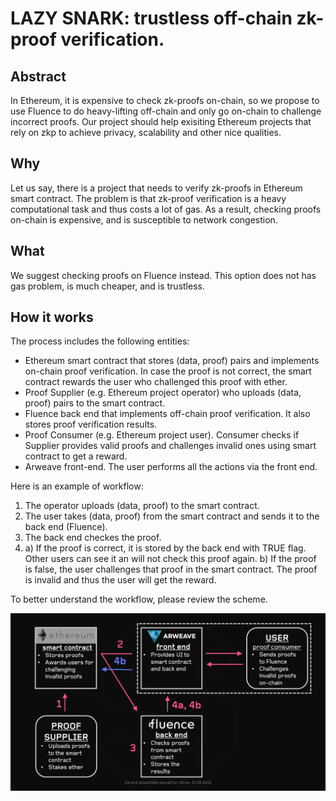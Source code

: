 # LAZY SNARK: trustless off-chain zk-proof verification.
## Abstract
In Ethereum, it is expensive to check zk-proofs on-chain, so we propose to use Fluence to do heavy-lifting off-chain and only go on-chain to challenge incorrect proofs. Our project should help exisiting Ethereum projects that rely on zkp to achieve privacy, scalability and other nice qualities.
## Why
Let us say, there is a project that needs to verify zk-proofs in Ethereum smart contract. The problem is that zk-proof verification is a heavy computational task and thus costs a lot of gas. As a result, checking proofs on-chain is expensive, and is susceptible to network congestion. 
## What
We suggest checking proofs on Fluence instead. This option does not has gas problem, is much cheaper, and is trustless. 

## How it works
The process includes the following entities:
- Ethereum smart contract that stores (data, proof) pairs and implements on-chain proof verification. In case the proof is not correct, the smart contract rewards the user who challenged this proof with ether.
- Proof Supplier (e.g. Ethereum project operator) who uploads (data, proof) pairs to the smart contract.
- Fluence back end that implements off-chain proof verification. It also stores proof verification results.
- Proof Consumer (e.g. Ethereum project user). Consumer checks if Supplier provides valid proofs and challenges invalid ones using smart contract to get a reward.
- Arweave front-end. The user performs all the actions via the front end.

Here is an example of workflow:
1. The operator uploads (data, proof) to the smart contract.
2. The user takes (data, proof) from the smart contract and sends it to the back end (Fluence).
3. The back end checkes the proof.
4. a) If the proof is correct, it is stored by the back end with TRUE flag. Other users can see it an will not check this proof again.
   b) If the proof is false, the user challenges that proof in the smart contract. The proof is invalid and thus the user will get the reward.

To better understand the workflow, please review the scheme.

![Image](Scheme.png "Scheme")
